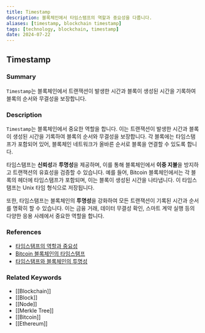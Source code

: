 ```yaml
---
title: Timestamp
description: 블록체인에서 타임스탬프의 역할과 중요성을 다룹니다.
aliases: [timestamp, blockchain timestamp]
tags: [technology, blockchain, timestamp]
date: 2024-07-22
---
```


## Timestamp

### Summary

`Timestamp`는 블록체인에서 트랜잭션이 발생한 시간과 블록이 생성된 시간을 기록하여 블록의 순서와 무결성을 보장합니다.

### Description

`Timestamp`는 블록체인에서 중요한 역할을 합니다. 이는 트랜잭션이 발생한 시간과 블록이 생성된 시간을 기록하여 블록의 순서와 무결성을 보장합니다. 각 블록에는 타임스탬프가 포함되어 있어, 블록체인 네트워크가 올바른 순서로 블록을 연결할 수 있도록 합니다.

타임스탬프는 **신뢰성**과 **투명성**을 제공하며, 이를 통해 블록체인에서 **이중 지불**을 방지하고 트랜잭션의 유효성을 검증할 수 있습니다. 예를 들어, Bitcoin 블록체인에서는 각 블록의 헤더에 타임스탬프가 포함되며, 이는 블록이 생성된 시간을 나타냅니다. 이 타임스탬프는 Unix 타임 형식으로 저장됩니다.

또한, 타임스탬프는 블록체인의 **투명성**을 강화하여 모든 트랜잭션이 기록된 시간과 순서를 명확히 할 수 있습니다. 이는 금융 거래, 데이터 무결성 확인, 스마트 계약 실행 등의 다양한 응용 사례에서 중요한 역할을 합니다.

### References

- [타임스탬프의 역할과 중요성](https://bitcoinwiki.org/wiki/Trusted_timestamping)
- [Bitcoin 블록체인의 타임스탬프](https://www.investopedia.com/terms/b/block-bitcoin-block.asp)
- [타임스탬프와 블록체인의 투명성](https://www.investopedia.com/news/what-genesis-block-bitcoin-terms/)

### Related Keywords

- [[Blockchain]]
- [[Block]]
- [[Node]]
- [[Merkle Tree]]
- [[Bitcoin]]
- [[Ethereum]]
